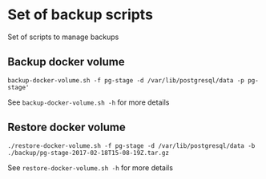 # Set of backup scripts

Set of scripts to manage backups

## Backup docker volume

```backup-docker-volume.sh -f pg-stage -d /var/lib/postgresql/data -p pg-stage'```

See ```backup-docker-volume.sh -h``` for more details

## Restore docker volume

```./restore-docker-volume.sh -f pg-stage -d /var/lib/postgresql/data -b ./backup/pg-stage-2017-02-18T15-08-19Z.tar.gz```

See ```restore-docker-volume.sh -h``` for more details
